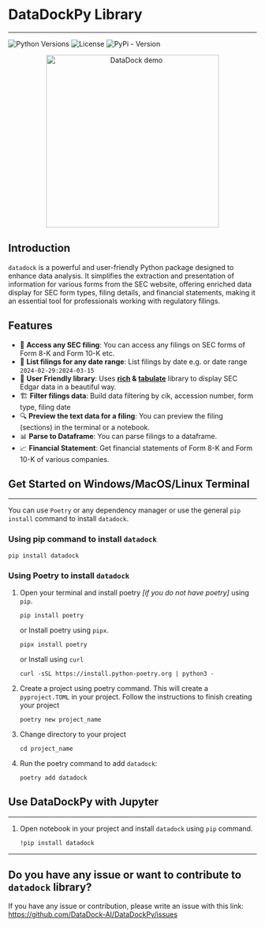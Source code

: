 # DataDockPy Library  

---------------

![Python Versions](https://img.shields.io/badge/python-3.9|3.10|3.11|3.12-blue) 
![License](https://img.shields.io/pypi/l/paystackease.svg) 
![PyPi - Version](https://img.shields.io/pypi/v/paystackease.svg)

<p align="center">    
<a href="https://github.com/DataDock-AI/DataDockPy">
    <img src="media/20241001135438-ezgif.com-video-to-gif-converter.gif" alt="DataDock demo" height="350">
</a>
</p>



## Introduction

`datadock` is a powerful and user-friendly Python package designed to enhance data analysis. 
It simplifies the extraction and presentation of information for various forms from the SEC website, 
offering enriched data display for SEC form types, filing details, and financial statements, 
making it an essential tool for professionals working with regulatory filings.


## Features

- 📁 **Access any SEC filing**: You can access any filings on SEC forms of Form 8-K and Form 10-K etc.
- 📅 **List filings for any date range**: List filings by date e.g. or date range `2024-02-29:2024-03-15`
- 🌟 **User Friendly library**: Uses **[rich](https://rich.readthedocs.io/en/stable/introduction.html) & [tabulate](https://github.com/astanin/python-tabulate)** library to display SEC Edgar data in a beautiful way.
- 🏗️ **Filter filings data**: Build data filtering by cik, accession number, form type, filing date
- 🔍 **Preview the text data for a filing**: You can preview the filing (sections) in the terminal or a notebook.
- 📊 **Parse to Dataframe**: You can parse filings to a dataframe.
- 📈 **Financial Statement**: Get financial statements of Form 8-K and Form 10-K of various companies.


## Get Started on Windows/MacOS/Linux Terminal

-------

You can use `Poetry` or any dependency manager or use the general `pip install` command to install `datadock`.

### Using pip command to install `datadock`

```commandline
pip install datadock
```

### Using Poetry to install `datadock`


1. Open your terminal and install poetry _[if you do not have poetry]_ using `pip`.
    
    ```commandline
   pip install poetry
   ```
   or Install poetry using `pipx`.
    
    ```commandline 
   pipx install poetry
    ```
   or Install using `curl`

   ```commandline
   curl -sSL https://install.python-poetry.org | python3 -
   ```

2. Create a project using poetry command. This will create a `pyproject.TOML` in your project.
Follow the instructions to finish creating your project

    ```commandline
    poetry new project_name
    ```

3. Change directory to your project

   ```commandline
   cd project_name
   ```

4. Run the poetry command to add `datadock`: 

    ```commandline
   poetry add datadock
   ```


## Use DataDockPy with Jupyter

----------

1. Open notebook in your project and install `datadock` using `pip` command.
    
    ```bash
   !pip install datadock
   ```

----------

## Do you have any issue or want to contribute to `datadock` library?

If you have any issue or contribution, please write an issue with this link: https://github.com/DataDock-AI/DataDockPy/issues
